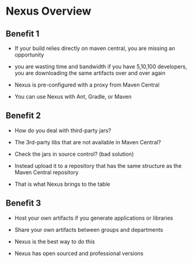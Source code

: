 # Nexus Overview


## Benefit 1

- If your build relies directly on maven central, you are missing an opportunity

- you are wasting time and bandwidth if you have 5,10,100 developers, you are
  downloading the same artifacts over and over again

- Nexus is pre-configured with a proxy from Maven Central

- You can use Nexus with Ant, Gradle, or Maven

## Benefit 2

- How do you deal with third-party jars?

- The 3rd-party libs that are not available in Maven Central?

- Check the jars in source control? (bad solution)

- Instead upload it to a repository that has the same structure as the Maven
  Central repository

- That is what Nexus brings to the table

## Benefit 3

- Host your own artifacts if you generate applications or libraries

- Share your own artifacts between groups and departments

- Nexus is the best way to do this



* Nexus has open sourced and professional versions
